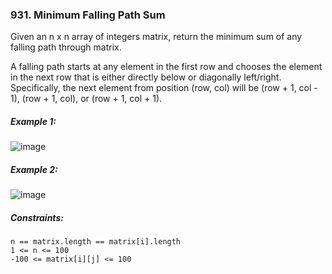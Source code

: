 ### 931. Minimum Falling Path Sum
Given an n x n array of integers matrix, return the minimum sum of any falling path through matrix.

A falling path starts at any element in the first row and chooses the element in the next row that is either directly below or diagonally left/right. Specifically, the next element from position (row, col) will be (row + 1, col - 1), (row + 1, col), or (row + 1, col + 1).

##### Example 1:
![image](https://user-images.githubusercontent.com/36387585/207306000-20a735dd-c35b-489b-abf6-f81ab490fd76.png)

##### Example 2:
![image](https://user-images.githubusercontent.com/36387585/207306095-9b910b89-b6b1-4c5c-8049-b47a6305b20f.png)

##### Constraints:
    n == matrix.length == matrix[i].length
    1 <= n <= 100
    -100 <= matrix[i][j] <= 100
